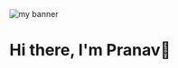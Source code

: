 <html>
<img src="https://github.com/Pranav7038/Pranav7038/assets/103091616/06af831b-c6c9-45eb-9c52-ba286182f904" alt="my banner">
<h1>Hi there, I'm Pranav👋</h1>
</html>